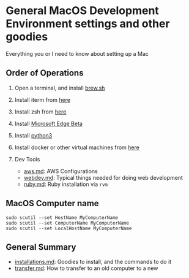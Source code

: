 # General MacOS Development Environment settings and other goodies

Everything you or I need to know about setting up a Mac

## Order of Operations

1. Open a terminal, and install [brew.sh](https://brew.sh/)
2. Install iterm from [here](iterm.md)
3. Install zsh from [here](zsh.md)
4. Install [Microsoft Edge Beta](https://www.microsoftedgeinsider.com/en-us/download)
5. Install [python3](development/python.md)
6. Install docker or other virtual machines from [here](vm.md)
7. Dev Tools

   - [aws.md](development/aws.md): AWS Configurations
   - [webdev.md](development/webdev.md): Typical things needed for doing web development
   - [ruby.md](development/ruby.md): Ruby installation via `rvm`

## MacOS Computer name

```shell
sudo scutil --set HostName MyComputerName
sudo scutil --set ComputerName MyComputerName
sudo scutil --set LocalHostName MyComputerName
```

## General Summary

- [installations.md](/installations.md): Goodies to install, and the commands to do it
- [transfer.md](/transfer.md): How to transfer to an old computer to a new
